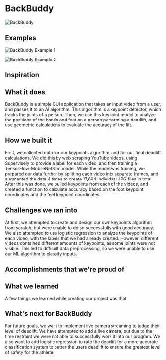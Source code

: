 # BackBuddy

![BackBuddy](https://github.com/IdeaKing/BlairHacks/blob/main/docs/BackBuddyLogo.png)

## Examples

![BackBuddy Example 1](https://github.com/IdeaKing/BlairHacks/blob/main/docs/Figure_1.png)

![BackBuddy Example 2](https://github.com/IdeaKing/BlairHacks/blob/main/docs/Figure_2.png)

## Inspiration

## What it does
BackBuddy is a simple GUI application that takes an input video from a user, and passes it to an AI algorithm. This algorithm is a keypoint detector, which tracks the joints of a person. Then, we use this keypoint model to analyze the positions of the hands and feet on a person performing a deadlift, and use geometric calculations to evaluate the accuracy of the lift.
## How we built it
First, we collected data for our keypoints algorithm, and for our final deadlift calculations. We did this by web scraping YouTube videos, using Supervisely to provide a label for each video, and then training a TensorFlow-MobileNetSlim model. While the model was training, we prepared our data further by splitting each video into separate frames, and augmented the data 4 times to create 17,694 individual JPG files in total. After this was done, we pulled keypoints from each of the videos, and created a function to calculate accuracy based on the foot keypoint coordinates and the feet keypoint coordinates.
## Challenges we ran into
At first, we attempted to create and design our own keypoints algorithm from scratch, but were unable to do so successfully with good accuracy. We also attempted to use logistic regression to analyze the keypoints of each video, with the labels that we had already created. However, different videos contained different amounts of keypoints, as some joints were not visible. This led to difficult data preprocessing, so we were unable to use our ML algorithm to classify inputs.
## Accomplishments that we're proud of


## What we learned
A few things we learned while creating our project was that 
## What's next for BackBuddy
For future goals, we want to implement live camera streaming to judge their level of deadlift. We have attempted to add a live camera, but due to the time restraint we were not able to successfully work it into our program. We also want to add logistic regression to rate the deadlift for a more accurate classification system to better the users deadlift to ensure the greatest level of safety for the athlete.



